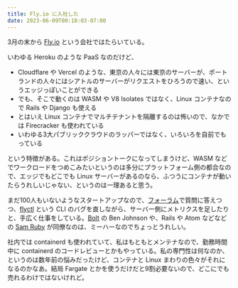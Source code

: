 ```yaml
---
title: Fly.io に入社した
date: 2023-06-09T00:18:03-07:00
---
```

3月の末から [Fly.io](https://fly.io/) という会社ではたらいている。

いわゆる Heroku のような PaaS なのだけど、

* Cloudflare や Vercel のような、東京の人々には東京のサーバーが、ポートランドの人々にはシアトルのサーバーがリクエストをひろうので速い、というエッジっぽいことができる
* でも、そこで動くのは WASM や V8 Isolates ではなく、Linux コンテナなので Rails や Django も使える
* とはいえ Linux コンテナでマルチテナントを隔離するのは怖いので、なかでは Firecracker も使われている
* いわゆる3大パブリッククラウドのラッパーではなく、いろいろを自前でもっている

という特徴がある。これはポジショントークになってしまうけど、WASM などでワークロードをつめこみたいというのは多分にプラットフォーム側の都合なので、エッジでもどこでも Linux サーバーがあるのなら、ふつうにコンテナが動いたらうれしいじゃない、というのは一理あると思う。

まだ100人もいないようなスタートアップなので、[フォーラム](https://community.fly.io/)で質問に答えつつ、[flyctl](https://github.com/superfly/flyctl) という CLI のバグを直しながら、サーバー側にメトリクスを足したりと、手広く仕事をしている。[Bolt](https://github.com/boltdb/bolt) の Ben Johnson や、Rails や Atom などなどの [Sam Ruby](https://en.wikipedia.org/wiki/Sam_Ruby) が同僚なのは、ミーハーなのでちょっとうれしい。

社内では containerd も使われていて、私はもともとメンテナなので、勤務時間中に containerd のコードレビューとかもやっている。私の専門性は何なのか、というのは数年前の悩みだったけど、コンテナと Linux まわりの色々がそれになるのかなあ。結局 Fargate とかを使うだけだと9割必要ないので、どこにでも売れるわけではないけれど。
